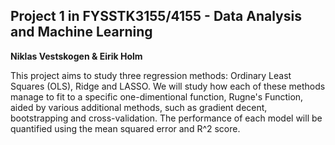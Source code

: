 ## Project 1 in FYSSTK3155/4155 - Data Analysis and Machine Learning

**Niklas Vestskogen & Eirik Holm**

This project aims to study three regression methods: Ordinary Least Squares (OLS), Ridge and LASSO. We will study how each of these methods manage to fit to a specific one-dimentional function, Rugne's Function, aided by various additional methods, such as gradient decent, bootstrapping and cross-validation. The performance of each model will be quantified using the mean squared error and R^2 score.
